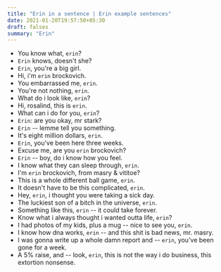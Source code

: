 ```yaml
---
title: "Erin in a sentence | Erin example sentences"
date: 2021-01-20T19:57:50+05:30
draft: falses
summary: "Erin"
---
```

- You know what, `erin`?
- `Erin` knows, doesn't she?
- `Erin`, you're a big girl.
- Hi, i'm `erin` brockovich.
- You embarrassed me, `erin`.
- You're not nothing, `erin`.
- What do i look like, `erin`?
- Hi, rosalind, this is `erin`.
- What can i do for you, `erin`?
- `Erin`: are you okay, mr stark?
- `Erin` -- lemme tell you something.
- It's eight million dollars, `erin`.
- `Erin`, you've been here three weeks.
- Excuse me, are you `erin` brockovich?
- `Erin` -- boy, do i know how you feel.
- I know what they can sleep through, `erin`.
- I'm `erin` brockovich, from masry & vititoe?
- This is a whole different ball game, `erin`.
- It doesn't have to be this complicated, `erin`.
- Hey, `erin`, i thought you were taking a sick day.
- The luckiest son of a bitch in the universe, `erin`.
- Something like this, `erin` -- it could take forever.
- Know what i always thought i wanted outta life, `erin`?
- I had photos of my kids, plus a mug -- nice to see you, `erin`.
- I know how dna works, `erin` -- and this shit is bad news, mr. masry.
- I was gonna write up a whole damn report and -- `erin`, you've been gone for a week.
- A 5% raise, and -- look, `erin`, this is not the way i do business, this extortion nonsense.
                 
